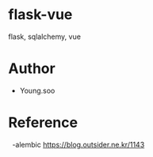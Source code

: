 # flask-vue
flask, sqlalchemy, vue

# Author
- Young.soo

# Reference
   
-alembic
https://blog.outsider.ne.kr/1143
